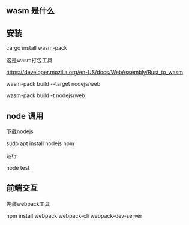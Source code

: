 ## wasm 是什么

## 安装

cargo install wasm-pack

这是wasm打包工具

https://developer.mozilla.org/en-US/docs/WebAssembly/Rust_to_wasm

wasm-pack build --target nodejs/web

wasm-pack build -t nodejs/web

## node 调用

下载nodejs

sudo apt install nodejs npm

运行

node test

## 前端交互

先装webpack工具

npm install webpack webpack-cli webpack-dev-server

